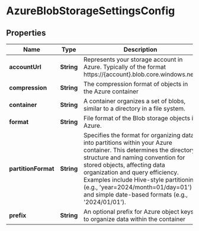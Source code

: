 

# AzureBlobStorageSettingsConfig


## Properties

| Name | Type | Description | Notes |
|------------ | ------------- | ------------- | -------------|
|**accountUrl** | **String** | Represents your storage account in Azure. Typically of the format https://{account}.blob.core.windows.net. |  [optional] |
|**compression** | **String** | The compression format of objects in the Azure container |  [optional] |
|**container** | **String** | A container organizes a set of blobs, similar to a directory in a file system. |  [optional] |
|**format** | **String** | File format of the Blob storage objects in Azure. |  [optional] |
|**partitionFormat** | **String** | Specifies the format for organizing data into partitions within your Azure container. This determines the directory structure and naming convention for stored objects, affecting data organization and query efficiency. Examples include Hive-style partitioning (e.g., &#39;year&#x3D;2024/month&#x3D;01/day&#x3D;01&#39;) and simple date-based formats (e.g., &#39;2024/01/01&#39;). |  [optional] |
|**prefix** | **String** | An optional prefix for Azure object keys to organize data within the container |  [optional] |



